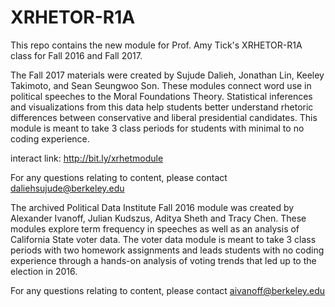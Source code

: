 # XRHETOR-R1A

This repo contains the new module for Prof. Amy Tick's XRHETOR-R1A class for Fall 2016 and Fall 2017.

The Fall 2017 materials were created by Sujude Dalieh, Jonathan Lin, Keeley Takimoto, and Sean Seungwoo Son. These modules connect word use in political speeches to the Moral Foundations Theory. Statistical inferences and visualizations from this data help students better understand rhetoric differences between conservative and liberal presidential candidates. This module is meant to take 3 class periods for students with minimal to no coding experience. 

interact link: http://bit.ly/xrhetmodule


For any questions relating to content, please contact daliehsujude@berkeley.edu



The archived Political Data Institute Fall 2016 module was created by Alexander Ivanoff, Julian Kudszus, Aditya Sheth and Tracy Chen. These modules explore term frequency in speeches as well as an analysis of California State voter data. The voter data module is meant to take 3 class periods with two homework assignments and leads students with no coding experience through a hands-on analysis of voting trends that led up to the election in 2016.

For any questions relating to content, please contact aivanoff@berkeley.edu



